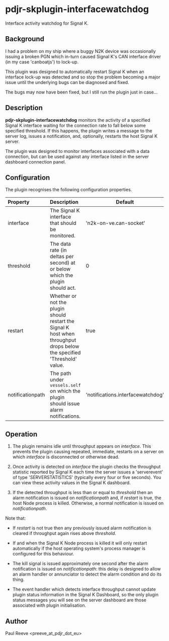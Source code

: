 # pdjr-skplugin-interfacewatchdog

Interface activity watchdog for Signal K.

## Background

I had a problem on my ship where a buggy N2K device was occasionally
issuing a broken PGN which in-turn caused Signal K's CAN interface driver
(in my case 'canboatjs') to lock-up.

This plugin was designed to automatically restart Signal K when an
interface lock-up was detected and so stop the problem becoming a major
issue until the underlying bugs can be diagnosed and fixed.

The bugs may now have been fixed, but I still run the plugin just in
case...

## Description

**pdjr-skplugin-interfacewatchdog** monitors the activity of a
specified Signal K interface waiting for the connection rate to fall
below some specified threshold.
If this happens, the plugin writes a message to the server log, issues a
notification, and, optionally, restarts the host Signal K server.

The plugin was designed to monitor interfaces associated with a data
connection, but can be used against any interface listed in the
server dashboard connection panel.

## Configuration

The plugin recognises the following configuration properties.

Property         | Description | Default
:--------------- | :---------- | ---
interface        | The Signal K interface that should be monitored. | 'n2k-on-ve.can-socket'
threshold        | The data rate (in deltas per second) at or below which the plugin should act. | 0
restart          | Whether or not the plugin should restart the Signal K host when throughput drops below the specified 'Threshold' value. | true
notificationpath | The path under `vessels.self` on which the plugin should issue alarm notifications. | 'notifications.interfacewatchdog'

## Operation

1. The plugin remains idle until throughput appears on *interface*. This
   prevents the plugin causing repeated, immediate, restarts on a server
   on which *interface* is disconnected or otherwise dead.
   
2. Once activity is detected on *interface* the plugin checks the
   throughput statistic reported by Signal K each time the server issues
   a 'serverevent' of type 'SERVERSTATISTICS' (typically every four or
   five seconds). You can view these activity values in the Signal K
   dashboard.

3. If the detected throughput is less than or equal to *threshold*
   then an alarm notification is issued on *notificationpath* and,
   if *restart* is true, the host Node process is killed.
   Otherwise, a normal notification is issued on *notificationpath*.
   
Note that:

* If *restart* is not true then any previously issued alarm notification
  is cleared if throughput again rises above *threshold*.
  
* If and when the Signal K Node process is killed it will only restart
  automatically if the host operating system's process manager is configured
  for this behaviour.

* The kill signal is issued approximately one second after the alarm
  notification is issued on *notificationpath*: this delay is designed to
  allow an alarm handler or annunciator to detect the alarm condition and
  do its thing.

* The event handler which detects interface throughput cannot update plugin
  status information in the Signal K Dashboard, so the only plugin status
  messages you will see on the server dashboard are those associated with
  plugin initialisation.

## Author

Paul Reeve <preeve_at_pdjr_dot_eu>
